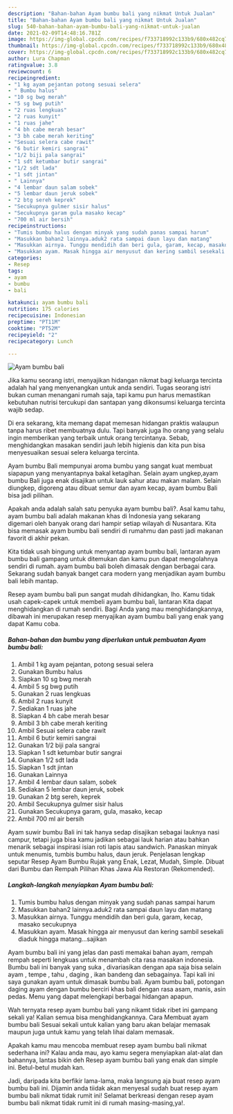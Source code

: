```yaml
---
description: "Bahan-bahan Ayam bumbu bali yang nikmat Untuk Jualan"
title: "Bahan-bahan Ayam bumbu bali yang nikmat Untuk Jualan"
slug: 540-bahan-bahan-ayam-bumbu-bali-yang-nikmat-untuk-jualan
date: 2021-02-09T14:48:16.781Z
image: https://img-global.cpcdn.com/recipes/f733718992c133b9/680x482cq70/ayam-bumbu-bali-foto-resep-utama.jpg
thumbnail: https://img-global.cpcdn.com/recipes/f733718992c133b9/680x482cq70/ayam-bumbu-bali-foto-resep-utama.jpg
cover: https://img-global.cpcdn.com/recipes/f733718992c133b9/680x482cq70/ayam-bumbu-bali-foto-resep-utama.jpg
author: Lura Chapman
ratingvalue: 3.8
reviewcount: 6
recipeingredient:
- "1 kg ayam pejantan potong sesuai selera"
- " Bumbu halus"
- "10 sg bwg merah"
- "5 sg bwg putih"
- "2 ruas lengkuas"
- "2 ruas kunyit"
- "1 ruas jahe"
- "4 bh cabe merah besar"
- "3 bh cabe merah keriting"
- "Sesuai selera cabe rawit"
- "6 butir kemiri sangrai"
- "1/2 biji pala sangrai"
- "1 sdt ketumbar butir sangrai"
- "1/2 sdt lada"
- "1 sdt jintan"
- " Lainnya"
- "4 lembar daun salam sobek"
- "5 lembar daun jeruk sobek"
- "2 btg sereh keprek"
- "Secukupnya gulmer sisir halus"
- "Secukupnya garam gula masako kecap"
- "700 ml air bersih"
recipeinstructions:
- "Tumis bumbu halus dengan minyak yang sudah panas sampai harum"
- "Masukkan bahan2 lainnya.aduk2 rata sampai daun layu dan matang"
- "Masukkan airnya. Tunggu mendidih dan beri gula, garam, kecap, masako secukupnya"
- "Masukkan ayam. Masak hingga air menyusut dan kering sambil sesekali diaduk hingga matang...sajikan"
categories:
- Resep
tags:
- ayam
- bumbu
- bali

katakunci: ayam bumbu bali 
nutrition: 175 calories
recipecuisine: Indonesian
preptime: "PT11M"
cooktime: "PT52M"
recipeyield: "2"
recipecategory: Lunch

---
```



![Ayam bumbu bali](https://img-global.cpcdn.com/recipes/f733718992c133b9/680x482cq70/ayam-bumbu-bali-foto-resep-utama.jpg)

Jika kamu seorang istri, menyajikan hidangan nikmat bagi keluarga tercinta adalah hal yang menyenangkan untuk anda sendiri. Tugas seorang istri bukan cuman menangani rumah saja, tapi kamu pun harus memastikan kebutuhan nutrisi tercukupi dan santapan yang dikonsumsi keluarga tercinta wajib sedap.

Di era  sekarang, kita memang dapat memesan hidangan praktis walaupun tanpa harus ribet membuatnya dulu. Tapi banyak juga lho orang yang selalu ingin memberikan yang terbaik untuk orang tercintanya. Sebab, menghidangkan masakan sendiri jauh lebih higienis dan kita pun bisa menyesuaikan sesuai selera keluarga tercinta. 

Ayam bumbu Bali mempunyai aroma bumbu yang sangat kuat membuat siapapun yang menyantapnya bakal ketagihan. Selain ayam ungkep,ayam bumbu Bali juga enak disajikan untuk lauk sahur atau makan malam. Selain diungkep, digoreng atau dibuat semur dan ayam kecap, ayam bumbu Bali bisa jadi pilihan.

Apakah anda adalah salah satu penyuka ayam bumbu bali?. Asal kamu tahu, ayam bumbu bali adalah makanan khas di Indonesia yang sekarang digemari oleh banyak orang dari hampir setiap wilayah di Nusantara. Kita bisa memasak ayam bumbu bali sendiri di rumahmu dan pasti jadi makanan favorit di akhir pekan.

Kita tidak usah bingung untuk menyantap ayam bumbu bali, lantaran ayam bumbu bali gampang untuk ditemukan dan kamu pun dapat mengolahnya sendiri di rumah. ayam bumbu bali boleh dimasak dengan berbagai cara. Sekarang sudah banyak banget cara modern yang menjadikan ayam bumbu bali lebih mantap.

Resep ayam bumbu bali pun sangat mudah dihidangkan, lho. Kamu tidak usah capek-capek untuk membeli ayam bumbu bali, lantaran Kita dapat menghidangkan di rumah sendiri. Bagi Anda yang mau menghidangkannya, dibawah ini merupakan resep menyajikan ayam bumbu bali yang enak yang dapat Kamu coba.

<!--inarticleads1-->

##### Bahan-bahan dan bumbu yang diperlukan untuk pembuatan Ayam bumbu bali:

1. Ambil 1 kg ayam pejantan, potong sesuai selera
1. Gunakan  Bumbu halus
1. Siapkan 10 sg bwg merah
1. Ambil 5 sg bwg putih
1. Gunakan 2 ruas lengkuas
1. Ambil 2 ruas kunyit
1. Sediakan 1 ruas jahe
1. Siapkan 4 bh cabe merah besar
1. Ambil 3 bh cabe merah keriting
1. Ambil Sesuai selera cabe rawit
1. Ambil 6 butir kemiri sangrai
1. Gunakan 1/2 biji pala sangrai
1. Siapkan 1 sdt ketumbar butir sangrai
1. Gunakan 1/2 sdt lada
1. Siapkan 1 sdt jintan
1. Gunakan  Lainnya
1. Ambil 4 lembar daun salam, sobek
1. Sediakan 5 lembar daun jeruk, sobek
1. Gunakan 2 btg sereh, keprek
1. Ambil Secukupnya gulmer sisir halus
1. Gunakan Secukupnya garam, gula, masako, kecap
1. Ambil 700 ml air bersih


Ayam suwir bumbu Bali ini tak hanya sedap disajikan sebagai lauknya nasi campur, tetapi juga bisa kamu jadikan sebagai lauk harian atau bahkan menarik sebagai inspirasi isian roti lapis atau sandwich. Panaskan minyak untuk menumis, tumbis bumbu halus, daun jeruk. Penjelasan lengkap seputar Resep Ayam Bumbu Rujak yang Enak, Lezat, Mudah, Simple. Dibuat dari Bumbu dan Rempah Pilihan Khas Jawa Ala Restoran (Rekomended). 

<!--inarticleads2-->

##### Langkah-langkah menyiapkan Ayam bumbu bali:

1. Tumis bumbu halus dengan minyak yang sudah panas sampai harum
1. Masukkan bahan2 lainnya.aduk2 rata sampai daun layu dan matang
1. Masukkan airnya. Tunggu mendidih dan beri gula, garam, kecap, masako secukupnya
1. Masukkan ayam. Masak hingga air menyusut dan kering sambil sesekali diaduk hingga matang...sajikan


Ayam bumbu bali ini yang jelas dan pasti memakai bahan ayam, rempah rempah seperti lengkuas untuk menambah cita rasa masakan indonesia. Bumbu bali ini banyak yang suka , divariasikan dengan apa saja bisa selain ayam , tempe , tahu , daging , ikan bandeng dan sebagainya. Tapi kali ini saya gunakan ayam untuk dimasak bumbu bali. Ayam bumbu bali, potongan daging ayam dengan bumbu berciri khas bali dengan rasa asam, manis, asin pedas. Menu yang dapat melengkapi berbagai hidangan apapun. 

Wah ternyata resep ayam bumbu bali yang nikamt tidak ribet ini gampang sekali ya! Kalian semua bisa menghidangkannya. Cara Membuat ayam bumbu bali Sesuai sekali untuk kalian yang baru akan belajar memasak maupun juga untuk kamu yang telah lihai dalam memasak.

Apakah kamu mau mencoba membuat resep ayam bumbu bali nikmat sederhana ini? Kalau anda mau, ayo kamu segera menyiapkan alat-alat dan bahannya, lantas bikin deh Resep ayam bumbu bali yang enak dan simple ini. Betul-betul mudah kan. 

Jadi, daripada kita berfikir lama-lama, maka langsung aja buat resep ayam bumbu bali ini. Dijamin anda tiidak akan menyesal sudah buat resep ayam bumbu bali nikmat tidak rumit ini! Selamat berkreasi dengan resep ayam bumbu bali nikmat tidak rumit ini di rumah masing-masing,ya!.


